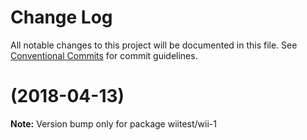 # Change Log

All notable changes to this project will be documented in this file.
See [Conventional Commits](https://conventionalcommits.org) for commit guidelines.

<a name=""></a>
# [](https://github.com/qinmudi/wii-demo/compare/wiitest/wii-1@0.0.13...wiitest/wii-1@) (2018-04-13)




**Note:** Version bump only for package wiitest/wii-1
